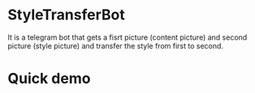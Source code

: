 # StyleTransferBot

It is a telegram bot that gets a fisrt picture (content picture) and second picture (style picture) and transfer the style from first to second.

# Quick demo
